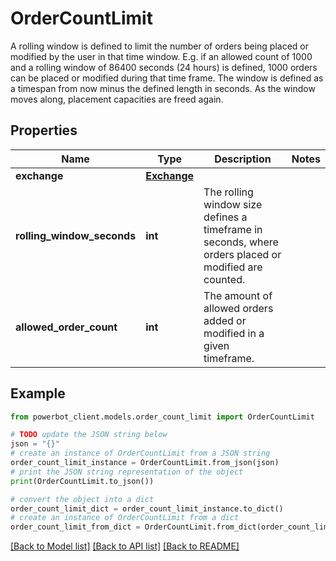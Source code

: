 # OrderCountLimit

A rolling window is defined to limit the number of orders being placed or modified by the user in that time window. E.g. if an allowed count of 1000 and a rolling window of 86400 seconds (24 hours) is defined, 1000 orders can be placed or modified during that time frame. The window is defined as a timespan from now minus the defined length in seconds. As the window moves along, placement capacities are freed again.

## Properties

Name | Type | Description | Notes
------------ | ------------- | ------------- | -------------
**exchange** | [**Exchange**](Exchange.md) |  | 
**rolling_window_seconds** | **int** | The rolling window size defines a timeframe in seconds, where orders placed or modified are counted. | 
**allowed_order_count** | **int** | The amount of allowed orders added or modified in a given timeframe. | 

## Example

```python
from powerbot_client.models.order_count_limit import OrderCountLimit

# TODO update the JSON string below
json = "{}"
# create an instance of OrderCountLimit from a JSON string
order_count_limit_instance = OrderCountLimit.from_json(json)
# print the JSON string representation of the object
print(OrderCountLimit.to_json())

# convert the object into a dict
order_count_limit_dict = order_count_limit_instance.to_dict()
# create an instance of OrderCountLimit from a dict
order_count_limit_from_dict = OrderCountLimit.from_dict(order_count_limit_dict)
```
[[Back to Model list]](../README.md#documentation-for-models) [[Back to API list]](../README.md#documentation-for-api-endpoints) [[Back to README]](../README.md)


